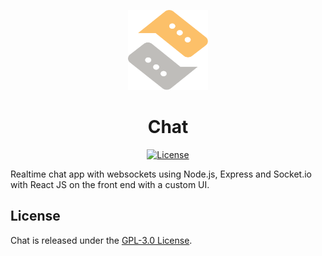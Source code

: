 <p align="center">
  <img src="./assets/logo.svg" alt="Chat logo" width="128" height="128">
  <h1 align="center">Chat</h1>
</p>
<p align="center">
    <a aria-label="License" href="https://github.com/UrijHoruzij/Chat/LICENSE.md">
        <img alt="License" src="https://img.shields.io/github/license/UrijHoruzij/Chat?color=%23fcc069">
    </a>
  </p>

Realtime chat app with websockets using Node.js, Express and Socket.io with React JS on the front end with a custom UI.

## License

Chat is released under the [GPL-3.0 License](https://github.com/UrijHoruzij/Chat/LICENSE.md).
